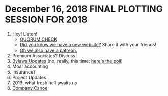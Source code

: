 # December 16, 2018 FINAL PLOTTING SESSION FOR 2018

1. Hey! Listen!
    - [QUORUM CHECK](https://doodle.com/poll/dgimfzegv53kixx6)
    - [Did you know we have a new website?](https://biffud.com/)  Share it with your friends!
    - [Oh we also have a patreon.](https://www.patreon.com/biffud)
2. Premium Associates?  Discuss.
3. [Bylaws Updates](https://github.com/BadIdeaFactory/corporate/pull/85) (no, really, this time: [here's the poll](https://doodle.com/poll/sa9ru44nkgwiuqnh))
4. Moar accounting
5. Insurance?
6. Project Updates
7. 2019: what fresh hell awaits us
8. [Company Canoe]()
